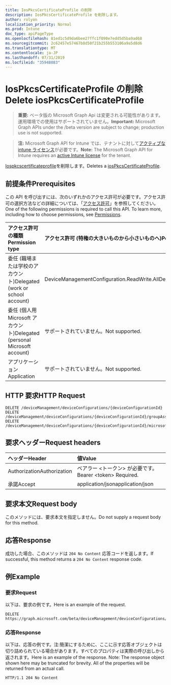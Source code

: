 ```yaml
---
title: IosPkcsCertificateProfile の削除
description: IosPkcsCertificateProfile を削除します。
author: rolyon
localization_priority: Normal
ms.prod: Intune
doc_type: apiPageType
ms.openlocfilehash: 81ed1c5d9da6bee27ffc1f090e7edd5d5ba9ad68
ms.sourcegitcommit: 2c62457e57467b8d50f21b255b553106a9a5d8d6
ms.translationtype: MT
ms.contentlocale: ja-JP
ms.lasthandoff: 07/31/2019
ms.locfileid: "35948083"
---
```

# <a name="delete-iospkcscertificateprofile"></a><span data-ttu-id="520cd-103">IosPkcsCertificateProfile の削除</span><span class="sxs-lookup"><span data-stu-id="520cd-103">Delete iosPkcsCertificateProfile</span></span>

> <span data-ttu-id="520cd-104">**重要:** ベータ版の Microsoft Graph Api は変更される可能性があります。運用環境での使用はサポートされていません。</span><span class="sxs-lookup"><span data-stu-id="520cd-104">**Important:** Microsoft Graph APIs under the /beta version are subject to change; production use is not supported.</span></span>

> <span data-ttu-id="520cd-105">**注:** Microsoft Graph API for Intune では、テナントに対して[アクティブな intune ライセンス](https://go.microsoft.com/fwlink/?linkid=839381)が必要です。</span><span class="sxs-lookup"><span data-stu-id="520cd-105">**Note:** The Microsoft Graph API for Intune requires an [active Intune license](https://go.microsoft.com/fwlink/?linkid=839381) for the tenant.</span></span>

<span data-ttu-id="520cd-106">[Iospkcscertificateprofile](../resources/intune-deviceconfig-iospkcscertificateprofile.md)を削除します。</span><span class="sxs-lookup"><span data-stu-id="520cd-106">Deletes a [iosPkcsCertificateProfile](../resources/intune-deviceconfig-iospkcscertificateprofile.md).</span></span>

## <a name="prerequisites"></a><span data-ttu-id="520cd-107">前提条件</span><span class="sxs-lookup"><span data-stu-id="520cd-107">Prerequisites</span></span>
<span data-ttu-id="520cd-p101">この API を呼び出すには、次のいずれかのアクセス許可が必要です。アクセス許可の選択方法などの詳細については、「[アクセス許可](/graph/permissions-reference)」を参照してください。</span><span class="sxs-lookup"><span data-stu-id="520cd-p101">One of the following permissions is required to call this API. To learn more, including how to choose permissions, see [Permissions](/graph/permissions-reference).</span></span>

|<span data-ttu-id="520cd-110">アクセス許可の種類</span><span class="sxs-lookup"><span data-stu-id="520cd-110">Permission type</span></span>|<span data-ttu-id="520cd-111">アクセス許可 (特権の大きいものから小さいものへ)</span><span class="sxs-lookup"><span data-stu-id="520cd-111">Permissions (from most to least privileged)</span></span>|
|:---|:---|
|<span data-ttu-id="520cd-112">委任 (職場または学校のアカウント)</span><span class="sxs-lookup"><span data-stu-id="520cd-112">Delegated (work or school account)</span></span>|<span data-ttu-id="520cd-113">DeviceManagementConfiguration.ReadWrite.All</span><span class="sxs-lookup"><span data-stu-id="520cd-113">DeviceManagementConfiguration.ReadWrite.All</span></span>|
|<span data-ttu-id="520cd-114">委任 (個人用 Microsoft アカウント)</span><span class="sxs-lookup"><span data-stu-id="520cd-114">Delegated (personal Microsoft account)</span></span>|<span data-ttu-id="520cd-115">サポートされていません。</span><span class="sxs-lookup"><span data-stu-id="520cd-115">Not supported.</span></span>|
|<span data-ttu-id="520cd-116">アプリケーション</span><span class="sxs-lookup"><span data-stu-id="520cd-116">Application</span></span>|<span data-ttu-id="520cd-117">サポートされていません。</span><span class="sxs-lookup"><span data-stu-id="520cd-117">Not supported.</span></span>|

## <a name="http-request"></a><span data-ttu-id="520cd-118">HTTP 要求</span><span class="sxs-lookup"><span data-stu-id="520cd-118">HTTP Request</span></span>
<!-- {
  "blockType": "ignored"
}
-->
``` http
DELETE /deviceManagement/deviceConfigurations/{deviceConfigurationId}
DELETE /deviceManagement/deviceConfigurations/{deviceConfigurationId}/groupAssignments/{deviceConfigurationGroupAssignmentId}/deviceConfiguration
DELETE /deviceManagement/deviceConfigurations/{deviceConfigurationId}/microsoft.graph.windowsDomainJoinConfiguration/networkAccessConfigurations/{deviceConfigurationId}
```

## <a name="request-headers"></a><span data-ttu-id="520cd-119">要求ヘッダー</span><span class="sxs-lookup"><span data-stu-id="520cd-119">Request headers</span></span>
|<span data-ttu-id="520cd-120">ヘッダー</span><span class="sxs-lookup"><span data-stu-id="520cd-120">Header</span></span>|<span data-ttu-id="520cd-121">値</span><span class="sxs-lookup"><span data-stu-id="520cd-121">Value</span></span>|
|:---|:---|
|<span data-ttu-id="520cd-122">Authorization</span><span class="sxs-lookup"><span data-stu-id="520cd-122">Authorization</span></span>|<span data-ttu-id="520cd-123">ベアラー &lt;トークン&gt; が必要です。</span><span class="sxs-lookup"><span data-stu-id="520cd-123">Bearer &lt;token&gt; Required.</span></span>|
|<span data-ttu-id="520cd-124">承諾</span><span class="sxs-lookup"><span data-stu-id="520cd-124">Accept</span></span>|<span data-ttu-id="520cd-125">application/json</span><span class="sxs-lookup"><span data-stu-id="520cd-125">application/json</span></span>|

## <a name="request-body"></a><span data-ttu-id="520cd-126">要求本文</span><span class="sxs-lookup"><span data-stu-id="520cd-126">Request body</span></span>
<span data-ttu-id="520cd-127">このメソッドには、要求本文を指定しません。</span><span class="sxs-lookup"><span data-stu-id="520cd-127">Do not supply a request body for this method.</span></span>

## <a name="response"></a><span data-ttu-id="520cd-128">応答</span><span class="sxs-lookup"><span data-stu-id="520cd-128">Response</span></span>
<span data-ttu-id="520cd-129">成功した場合、このメソッドは `204 No Content` 応答コードを返します。</span><span class="sxs-lookup"><span data-stu-id="520cd-129">If successful, this method returns a `204 No Content` response code.</span></span>

## <a name="example"></a><span data-ttu-id="520cd-130">例</span><span class="sxs-lookup"><span data-stu-id="520cd-130">Example</span></span>

### <a name="request"></a><span data-ttu-id="520cd-131">要求</span><span class="sxs-lookup"><span data-stu-id="520cd-131">Request</span></span>
<span data-ttu-id="520cd-132">以下は、要求の例です。</span><span class="sxs-lookup"><span data-stu-id="520cd-132">Here is an example of the request.</span></span>
``` http
DELETE https://graph.microsoft.com/beta/deviceManagement/deviceConfigurations/{deviceConfigurationId}
```

### <a name="response"></a><span data-ttu-id="520cd-133">応答</span><span class="sxs-lookup"><span data-stu-id="520cd-133">Response</span></span>
<span data-ttu-id="520cd-p102">以下は、応答の例です。注:簡潔にするために、ここに示す応答オブジェクトは切り詰められている場合があります。すべてのプロパティは実際の呼び出しから返されます。</span><span class="sxs-lookup"><span data-stu-id="520cd-p102">Here is an example of the response. Note: The response object shown here may be truncated for brevity. All of the properties will be returned from an actual call.</span></span>
``` http
HTTP/1.1 204 No Content
```





